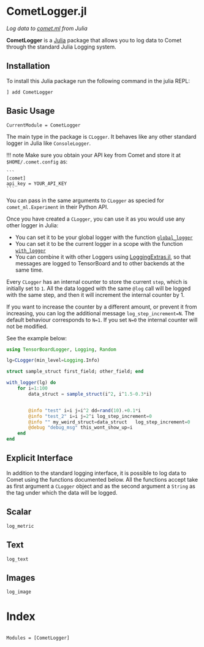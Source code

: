 # CometLogger.jl

*Log data to [comet.ml](https://www.comet.ml/site/) from Julia*

**CometLogger** is a [Julia](https://julialang.org) package that allows
you to log data to Comet through the standard Julia Logging system.

## Installation

To install this Julia package run the following command in the julia REPL:
```
] add CometLogger
```

## Basic Usage
```@meta
CurrentModule = CometLogger
```

The main type in the package is `CLogger`. It behaves like any other standard
logger in Julia like `ConsoleLogger`. 

!!! note
    Make sure you obtain your API key from
    Comet and store it at `$HOME/.comet.config` as:

    ```
    [comet]
    api_key = YOUR_API_KEY
    ```

You can pass in the same arguments to `CLogger` as specied for `comet_ml.Experiment` in their 
Python API. 

Once you have created a `CLogger`, you can use it as you would use any other
logger in Julia:
- You can set it to be your global logger with the function [`global_logger`](https://docs.julialang.org/en/v1/stdlib/Logging/index.html#Base.CoreLogging.global_logger)
- You can set it to be the current logger in a scope with the function [`with_logger`](https://docs.julialang.org/en/v1/stdlib/Logging/index.html#Base.CoreLogging.with_logger)
- You can combine it with other Loggers using [LoggingExtras.jl](https://github.com/oxinabox/LoggingExtras.jl), so that messages are logged to TensorBoard and to other backends at the same time.

Every `CLogger` has an internal counter to store the current `step`, which is initially set to `1`.
All the data logged with the same `@log` call will be logged with the same step, and then
it will increment the internal counter by 1.

If you want to increase the counter by a different amount, or prevent it from increasing, you can log the additional message
`log_step_increment=N`. The default behaviour corresponds to `N=1`. If you set `N=0` the internal counter will not be modified.

See the example below:
```julia
using TensorBoardLogger, Logging, Random

lg=CLogger(min_level=Logging.Info)

struct sample_struct first_field; other_field; end

with_logger(lg) do
    for i=1:100
        data_struct = sample_struct(i^2, i^1.5-0.3*i)


        @info "test" i=i j=i^2 dd=rand(10).+0.1*i 
        @info "test_2" i=i j=2^i log_step_increment=0
        @info "" my_weird_struct=data_struct   log_step_increment=0
        @debug "debug_msg" this_wont_show_up=i
    end
end
```


## Explicit Interface


In addition to the standard logging interface, it is possible to log
data to Comet using the functions documented below.
All the functions accept take as first argument a `CLogger` object
and as the second argument a `String` as the tag under which the
data will be logged.

## Scalar
```@docs
log_metric
```

## Text
```@docs
log_text
```

## Images
```@docs
log_image
```


# Index

```@index
```

```@autodocs
Modules = [CometLogger]
```
